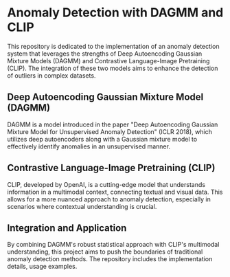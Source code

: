 # Anomaly Detection with DAGMM and CLIP

This repository is dedicated to the implementation of an anomaly detection system that leverages the strengths of Deep Autoencoding Gaussian Mixture Models (DAGMM) and Contrastive Language-Image Pretraining (CLIP). The integration of these two models aims to enhance the detection of outliers in complex datasets.

## Deep Autoencoding Gaussian Mixture Model (DAGMM)

DAGMM is a model introduced in the paper "Deep Autoencoding Gaussian Mixture Model for Unsupervised Anomaly Detection" (ICLR 2018), which utilizes deep autoencoders along with a Gaussian mixture model to effectively identify anomalies in an unsupervised manner.

## Contrastive Language-Image Pretraining (CLIP)

CLIP, developed by OpenAI, is a cutting-edge model that understands information in a multimodal context, connecting textual and visual data. This allows for a more nuanced approach to anomaly detection, especially in scenarios where contextual understanding is crucial.

## Integration and Application

By combining DAGMM's robust statistical approach with CLIP's multimodal understanding, this project aims to push the boundaries of traditional anomaly detection methods. The repository includes the implementation details, usage examples.

